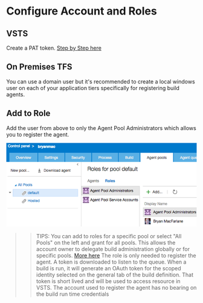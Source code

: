 # Configure Account and Roles

## VSTS

Create a PAT token.  [Step by Step here](http://roadtoalm.com/2015/07/22/using-personal-access-tokens-to-access-visual-studio-online/)

## On Premises TFS

You can use a domain user but it's recommended to create a local windows user on each of your application tiers specifically for registering build agents.

## Add to Role

Add the user from above to only the Agent Pool Administrators which allows you to register the agent.

![Agent Roles](roles.png "Agent Roles")

>> TIPS:
>> You can add to roles for a specific pool or select "All Pools" on the left and grant for all pools.  This allows the account owner to delegate build administration globally or for specific pools.  [More here](https://msdn.microsoft.com/en-us/Library/vs/alm/Build/agents/admin)
>> The role is only needed to register the agent.  A token is downloaded to listen to the queue.
>> When a build is run, it will generate an OAuth token for the scoped identity selected on the general tab of the build definition.  That token is short lived and will be used to access resource in VSTS.  The account used to register the agent has no bearing on the build run time credentials
